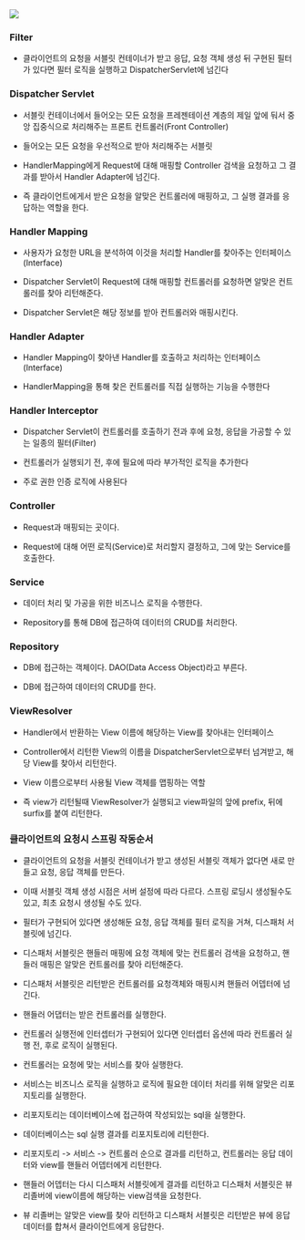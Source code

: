 <img src="https://github.com/pansakr/TIL/assets/118809108/33a635eb-457a-4bf6-9198-4456ace91a33">

### Filter

* 클라이언트의 요청을 서블릿 컨테이너가 받고 응답, 요청 객체 생성 뒤 구현된 필터가 있다면 필터 로직을 실행하고 DispatcherServlet에 넘긴다


### Dispatcher Servlet

* 서블릿 컨테이너에서 들어오는 모든 요청을 프레젠테이션 계층의 제일 앞에 둬서 중앙 집중식으로 처리해주는 프론트 컨트롤러(Front Controller)

* 들어오는 모든 요청을 우선적으로 받아 처리해주는 서블릿

* HandlerMapping에게 Request에 대해 매핑할 Controller 검색을 요청하고 그 결과를 받아서 Handler Adapter에 넘긴다.

* 즉 클라이언트에게서 받은 요청을 알맞은 컨트롤러에 매핑하고, 그 실행 결과를 응답하는 역할을 한다.


### Handler Mapping

* 사용자가 요청한 URL을 분석하여 이것을 처리할 Handler를 찾아주는 인터페이스(Interface)

* Dispatcher Servlet이 Request에 대해 매핑할 컨트롤러를 요청하면 알맞은 컨트롤러를 찾아 리턴해준다.

* Dispatcher Servlet은 해당 정보를 받아 컨트롤러와 매핑시킨다.


### Handler Adapter

* Handler Mapping이 찾아낸 Handler를 호출하고 처리하는 인터페이스(Interface)

* HandlerMapping을 통해 찾은 컨트롤러를 직접 실행하는 기능을 수행한다


### Handler Interceptor

* Dispatcher Servlet이 컨트롤러를 호출하기 전과 후에 요청, 응답을 가공할 수 있는 일종의 필터(Filter)

* 컨트롤러가 실행되기 전, 후에 필요에 따라 부가적인 로직을 추가한다

* 주로 권한 인증 로직에 사용된다


### Controller

* Request과 매핑되는 곳이다.

* Request에 대해 어떤 로직(Service)로 처리할지 결정하고, 그에 맞는 Service를 호출한다.


### Service

* 데이터 처리 및 가공을 위한 비즈니스 로직을 수행한다.

* Repository를 통해 DB에 접근하여 데이터의 CRUD를 처리한다.


### Repository

* DB에 접근하는 객체이다. DAO(Data Access Object)라고 부른다.

* DB에 접근하여 데이터의 CRUD를 한다.


### ViewResolver

* Handler에서 반환하는 View 이름에 해당하는 View를 찾아내는 인터페이스 

* Controller에서 리턴한 View의 이름을 DispatcherServlet으로부터 넘겨받고, 해당 View를 찾아서 리턴한다.

* View 이름으로부터 사용될 View 객체를 맵핑하는 역할

* 즉 view가 리턴될때 ViewResolver가 실행되고 view파일의 앞에 prefix, 뒤에 surfix를 붙여 리턴한다.


### 클라이언트의 요청시 스프링 작동순서

* 클라이언트의 요청을 서블릿 컨테이너가 받고 생성된 서블릿 객체가 없다면 새로 만들고 요청, 응답 객체를 만든다. 
 
* 이때 서블릿 객체 생성 시점은 서버 설정에 따라 다르다. 스프링 로딩시 생성될수도 있고, 최초 요청시 생성될 수도 있다.

* 필터가 구현되어 있다면 생성해둔 요청, 응답 객체를 필터 로직을 거쳐, 디스패처 서블릿에 넘긴다.

* 디스패처 서블릿은 핸들러 매핑에 요청 객체에 맞는 컨트롤러 검색을 요청하고, 핸들러 매핑은 알맞은 컨트롤러를 찾아 리턴해준다.

* 디스패처 서블릿은 리턴받은 컨트롤러를 요청객체와 매핑시켜 핸들러 어뎁터에 넘긴다.

* 핸들러 어댑터는 받은 컨트롤러를 실행한다.

* 컨트롤러 실행전에 인터셉터가 구현되어 있다면 인터셉터 옵션에 따라 컨트롤러 실행 전, 후로 로직이 실행된다.

* 컨트롤러는 요청에 맞는 서비스를 찾아 실행한다.

* 서비스는 비즈니스 로직을 실행하고 로직에 필요한 데이터 처리를 위해 알맞은 리포지토리를 실행한다.

* 리포지토리는 데이터베이스에 접근하여 작성되있는 sql을 실행한다.

* 데이터베이스는 sql 실행 결과를 리포지토리에 리턴한다.

* 리포지토리 -> 서비스 -> 컨트롤러 순으로 결과를 리턴하고, 컨트롤러는 응답 데이터와 view를 핸들러 어뎁터에게 리턴한다.

* 핸들러 어뎁터는 다시 디스패처 서블릿에게 결과를 리턴하고 디스패처 서블릿은 뷰 리졸버에 view이름에 해당하는 view검색을 요청한다.

* 뷰 리졸버는 알맞은 view를 찾아 리턴하고 디스패처 서블릿은 리턴받은 뷰에 응답 데이터를 합쳐서 클라이언트에게 응답한다.
